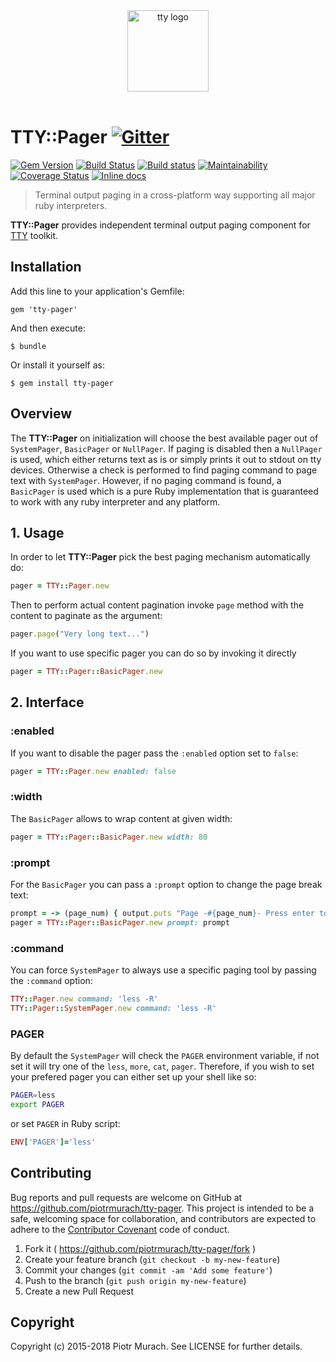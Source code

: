 <div align="center">
  <a href="http://piotrmurach.github.io/tty"><img width="130" src="https://cdn.rawgit.com/piotrmurach/tty/master/images/tty.png" alt="tty logo" /></a>
</div>
<br/>

# TTY::Pager [![Gitter](https://badges.gitter.im/Join%20Chat.svg)][gitter]

[![Gem Version](https://badge.fury.io/rb/tty-pager.svg)][gem]
[![Build Status](https://secure.travis-ci.org/piotrmurach/tty-pager.svg?branch=master)][travis]
[![Build status](https://ci.appveyor.com/api/projects/status/3auc1vi3mk5puqai?svg=true)][appveyor]
[![Maintainability](https://api.codeclimate.com/v1/badges/636da0d02231b7f3e50f/maintainability)][codeclimate]
[![Coverage Status](https://coveralls.io/repos/github/piotrmurach/tty-pager/badge.svg)][coverage]
[![Inline docs](http://inch-ci.org/github/piotrmurach/tty-pager.svg?branch=master)][inchpages]

[gitter]: https://gitter.im/piotrmurach/tty
[gem]: http://badge.fury.io/rb/tty-pager
[travis]: http://travis-ci.org/piotrmurach/tty-pager
[appveyor]: https://ci.appveyor.com/project/piotrmurach/tty-pager
[codeclimate]: https://codeclimate.com/github/piotrmurach/tty-pager/maintainability
[coverage]: https://coveralls.io/github/piotrmurach/tty-pager
[inchpages]: http://inch-ci.org/github/piotrmurach/tty-pager

> Terminal output paging in a cross-platform way supporting all major ruby interpreters.

**TTY::Pager** provides independent terminal output paging component for [TTY](https://github.com/piotrmurach/tty) toolkit.

## Installation

Add this line to your application's Gemfile:

    gem 'tty-pager'

And then execute:

    $ bundle

Or install it yourself as:

    $ gem install tty-pager


## Overview

The **TTY::Pager** on initialization will choose the best available pager out of `SystemPager`, `BasicPager` or `NullPager`. If paging is disabled then a `NullPager` is used, which either returns text as is or simply prints it out to stdout on tty devices. Otherwise a check is performed to find paging command to page text with `SystemPager`. However, if no paging command is found, a `BasicPager` is used which is a pure Ruby implementation that is guaranteed to work with any ruby interpreter and any platform.

## 1. Usage

In order to let **TTY::Pager** pick the best paging mechanism automatically do:

```ruby
pager = TTY::Pager.new
```

Then to perform actual content pagination invoke `page` method with the content to paginate as the argument:

```ruby
pager.page("Very long text...")
```

If you want to use specific pager you can do so by invoking it directly

```ruby
pager = TTY::Pager::BasicPager.new
```

## 2. Interface

### :enabled

If you want to disable the pager pass the `:enabled` option set to `false`:

```ruby
pager = TTY::Pager.new enabled: false
```

### :width

The `BasicPager` allows to wrap content at given width:

```ruby
pager = TTY::Pager::BasicPager.new width: 80
```

### :prompt

For the `BasicPager` you can pass a `:prompt` option to change the page break text:

```ruby
prompt = -> (page_num) { output.puts "Page -#{page_num}- Press enter to continue" }
pager = TTY::Pager::BasicPager.new prompt: prompt
```

### :command

You can force `SystemPager` to always use a specific paging tool by passing the `:command` option:

```ruby
TTY::Pager.new command: 'less -R'
TTY::Pager::SystemPager.new command: 'less -R'
```

### PAGER

By default the `SystemPager` will check the `PAGER` environment variable, if not set it will try one of the `less`, `more`, `cat`, `pager`. Therefore, if you wish to set your prefered pager you can either set up your shell like so:

```bash
PAGER=less
export PAGER
```

or set `PAGER` in Ruby script:

```ruby
ENV['PAGER']='less'
```

## Contributing

Bug reports and pull requests are welcome on GitHub at https://github.com/piotrmurach/tty-pager. This project is intended to be a safe, welcoming space for collaboration, and contributors are expected to adhere to the [Contributor Covenant](http://contributor-covenant.org) code of conduct.

1. Fork it ( https://github.com/piotrmurach/tty-pager/fork )
2. Create your feature branch (`git checkout -b my-new-feature`)
3. Commit your changes (`git commit -am 'Add some feature'`)
4. Push to the branch (`git push origin my-new-feature`)
5. Create a new Pull Request

## Copyright

Copyright (c) 2015-2018 Piotr Murach. See LICENSE for further details.

